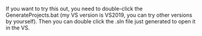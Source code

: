 If you want to try this out, you need to double-click the GenerateProjects.bat (my VS version is VS2019, you can try other versions by yourself). Then you can double click the .sln file just generated to open it in the VS. 
